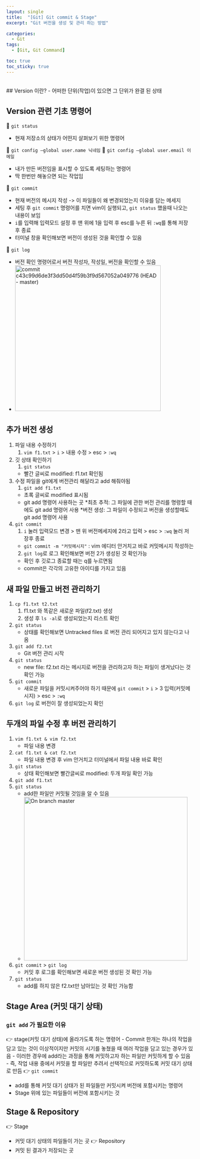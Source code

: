 ```yaml
---
layout: single
title:  "[Git] Git commit & Stage"
excerpt: "Git 버전을 생성 및 관리 하는 방법"

categories:
  - Git
tags:
  - [Git, Git Command]

toc: true
toc_sticky: true
---
```


<br>
## Version 이란?
- 어떠한 단위(작업)이 있으면 그 단위가 완결 된 상태

## Version 관련 기초 명령어
💫 `git status`
- 현재 저장소의 상태가 어떤지 살펴보기 위한 명령어

💫 `git config —global user.name 닉네임`
💫 `git config —global user.email 이메일`
- 내가 만든 버전임을 표시할 수 있도록 세팅하는 명령어
- 딱 한번만 해놓으면 되는 작업임

💫 `git commit`
- 현재 버전의 메시지 작성 -> 이 파일들이 왜 변경되었는지 이유를 담는 메세지
- 세팅 후 `git commit` 명령어를 치면 vim이 실행되고, `git status` 했을때 나오는 내용이 보임
- `i`를 입력해 입력모드 설정 후 맨 위에 1을 입력 후 esc를 누른 뒤 `:wq`를 통해 저장 후 종료
- 터미널 창을 확인해보면 버전이 생성된 것을 확인할 수 있음

💫 `git log`
- 버전 확인 명령어로서 버전 작성자, 작성일, 버전을 확인할 수 있음
- <img width="391" alt="commit c43c99d6de3f3dd50d4f59b3f9d567052a049776 (HEAD - master)" src="https://user-images.githubusercontent.com/100764055/156708066-618b8854-5d2f-45b2-bc23-eb15ddd1fe4c.png">


## 추가 버전 생성
1. 파일 내용 수정하기
    1. `vim f1.txt` > `i` > 내용 수정 > esc > `:wq`
2. 깃 상태 확인하기
    1. `git status` 
      - 빨간 글씨로 modified: f1.txt 확인됨
3. 수정 파일을 git에게 버전관리 해달라고 add 해줘야됨
    1. `git add f1.txt` 
      - 초록 글씨로 modified 표시됨
      - git add 명령어 사용하는 곳
        *최초 추적: 그 파일에 관한 버전 관리를 명령할 때에도 git add 명령어 사용
        *버전 생성: 그 파일이 수정되고 버전을 생성할때도 git add 명령어 사용
4. `git commit`
    1. `i` 눌러 입력모드 변경 > 맨 위 버전메세지에 2라고 입력 > esc > `:wq` 눌러 저장후 종료
    - `git commit -m "커밋메시지"` : vim 에디터 안거치고 바로 커밋메시지 작성하는 
    2. `git log`로 로그 확인해보면 버전 2가 생성된 것 확인가능
    - 확인 후 깃로그 종료할 때는 q를 누르면됨
    - commit은 각각의 고유한 아이디를 가지고 있음



## 새 파일 만들고 버전 관리하기
1. `cp f1.txt t2.txt`
    1. f1.txt 와 똑같은 새로운 파일(f2.txt) 생성
    2. 생성 후 `ls -al`로 생성되었는지 리스트 확인
2. `git status`
    - 상태를 확인해보면 Untracked files 로 버전 관리 되어지고 있지 않는다고 나옴
3. `git add f2.txt`
    - Git 버전 관리 시작
4. `git status`
    - new file: f2.txt 라는 메시지로 버전을 관리하고자 하는 파일이 생겨났다는 것 확인 가능
5. `git commit`
    - 새로운 파일을 커밋시켜주어야 하기 때문에 `git commit` > `i` > 3 입력(커밋메시지) > esc > `:wq`
6. `git log` 로 버전이 잘 생성되었는지 확인



## 두개의 파일 수정 후 버전 관리하기
1. `vim f1.txt & vim f2.txt`
    - 파일 내용 변경
2. `cat f1.txt & cat f2.txt`
    - 파일 내용 변경 후 vim 안거치고 터미널에서 파일 내용 바로 확인
3. `git status`
    - 상태 확인해보면 빨간글씨로 modified: 두개 파일 확인 가능
4. `git add f1.txt`
5. `git status`
    - add한 파일만 커밋될 것임을 알 수 있음
    - <img width="439" alt="On branch master" src="https://user-images.githubusercontent.com/100764055/156708093-37d370db-82c8-4403-ab1f-8c79d577dc4f.png">
6. `git commit` > `git log` 
    - 커밋 후 로그를 확인해보면 새로운 버전 생성된 것 확인 가능
7. `git status`
    - add를 하지 않은 f2.txt만 남아있는 것 확인 가능함



## Stage Area (커밋 대기 상태)
### `git add` 가 필요한 이유
👉 stage(커밋 대기 상태)에 올라가도록 하는 명령어
    - Commit 한개는 하나의 작업을 담고 있는 것이 이상적이지만 커밋의 시기를 놓쳤을 때 여러 작업을 담고 있는 경우가 있음
    - 이러한 경우에 add라는 과정을 통해 커밋하고자 하는 파일만 커밋하게 할 수 있음
    - 즉, 작업 내용 중에서 커밋을 할 파일만 추려서 선택적으로 커밋하도록 커밋 대기 상태로 만듬
👉 `git commit`
  - add를 통해 커밋 대기 상태가 된 파일들만 커밋시켜 버전에 포함시키는 명령어
  - Stage 위에 있는 파일들이 버전에 포함시키는 것

## Stage & Repository
👉 Stage 
- 커밋 대기 상태의 파일들이 가는 곳
👉 Repository
- 커밋 된 결과가 저장되는 곳
